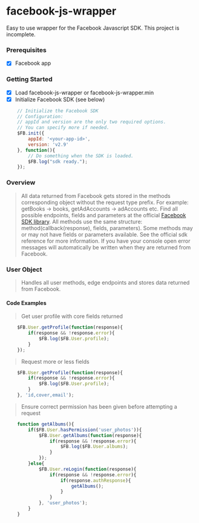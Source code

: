 # facebook-js-wrapper
Easy to use wrapper for the Facebook Javascript SDK.
This project is incomplete.

### Prerequisites

- [x] Facebook app

### Getting Started

- [x] Load facebook-js-wrapper or facebook-js-wrapper.min
- [x] Initialize Facebook SDK (see below)

```js
	// Initialize the Facebook SDK
	// Configuration:
	// appId and version are the only two required options.
	// You can specify more if needed.
	$FB.init({
		appId: '<your-app-id>',
		version: 'v2.9'
	}, function(){
		// Do something when the SDK is loaded.
		$FB.log("sdk ready.");
	});
```

### Overview

> All data returned from Facebook gets stored in the methods corresponding object without the request type prefix. For example: getBooks -> books, getAdAccounts -> adAccounts etc. Find all possible endpoints, fields and parameters at the official [Facebook SDK library](https://developers.facebook.com/docs/javascript). All methods use the same structure: method(callback(response), fields, parameters). Some methods may or may not have fields or parameters available. See the official sdk reference for more information. If you have your console open error messages will automatically be written when they are returned from Facebook.

### User Object
> Handles all user methods, edge endpoints and stores data returned from Facebook.

#### Code Examples

> Get user profile with core fields returned

```js
	$FB.User.getProfile(function(response){
		if(response && !response.error){
			$FB.log($FB.User.profile);
		}
	});
```

> Request more or less fields

```js
	$FB.User.getProfile(function(response){
		if(response && !response.error){
			$FB.log($FB.User.profile);
		}
	}, 'id,cover,email');
```

> Ensure correct permission has been given before attempting a request

```js
	function getAlbums(){
		if($FB.User.hasPermission('user_photos')){
			$FB.User.getAlbums(function(response){
				if(response && !response.error){
					$FB.log($FB.User.albums);
				}
			});
		}else{
			$FB.User.reLogin(function(response){
				if(response && !response.error){
					if(response.authResponse){
						getAlbums();
					}
				}
			}, 'user_photos');
		}
	}
```